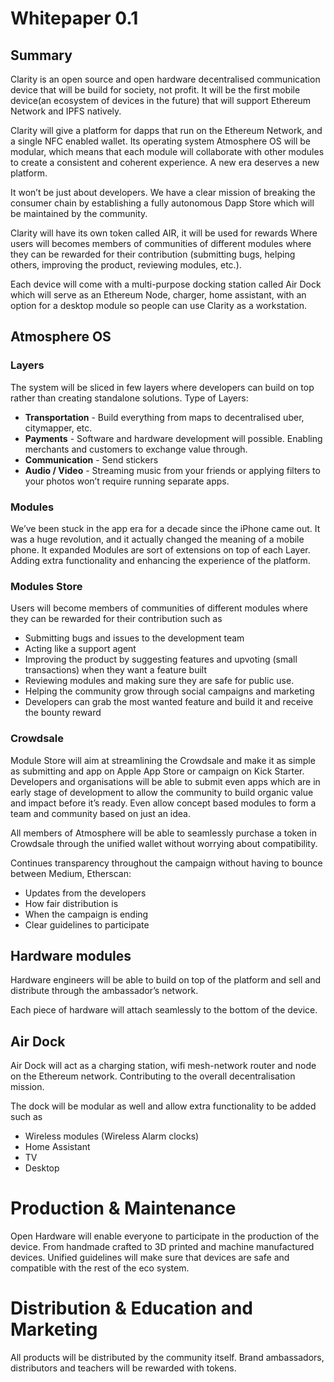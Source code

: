 # Whitepaper 0.1

## Summary
Clarity is an open source and open hardware decentralised communication device that will be build for society, not profit. It will be the first mobile device(an ecosystem of devices in the future) that will support Ethereum Network and IPFS natively. 

Clarity will give a platform for dapps that run on the Ethereum Network, and a single NFC enabled wallet. Its operating system Atmosphere OS will be modular, which means that each module will collaborate with other modules to create a consistent and coherent experience. A new era deserves a new platform.

It won’t be just about developers. We have a clear mission of breaking the consumer chain by establishing a fully autonomous Dapp Store which will be maintained by the community.

Clarity will have its own token called AIR, it will be used for rewards Where users will becomes members of communities of different modules where they can be rewarded for their contribution (submitting bugs, helping others, improving the product, reviewing modules, etc.).

Each device will come with a multi-purpose docking station called Air Dock which will serve as an Ethereum Node, charger, home assistant, with an option for a desktop module so people can use Clarity as a workstation.

## Atmosphere OS

### Layers
The system will be sliced in few layers where developers can build on top rather than creating standalone solutions.
Type of Layers:
- **Transportation** - Build everything from maps to decentralised uber, citymapper, etc. 
- **Payments** - Software and hardware development will possible. Enabling merchants and customers to exchange value through.
- **Communication** - Send stickers 
- **Audio / Video** - Streaming music from your friends or applying filters to your photos won’t require running separate apps.

### Modules
We’ve been stuck in the app era for a decade since the iPhone came out. It was a huge revolution, and it actually changed the meaning of a mobile phone. It expanded 
Modules are sort of extensions on top of each Layer. Adding extra functionality and enhancing the experience of the platform.

### Modules Store
Users will become members of communities of different modules where they can be rewarded for their contribution such as
- Submitting bugs and issues to the development team
- Acting like a support agent
- Improving the product by suggesting features and upvoting (small transactions) when they want a feature built
- Reviewing modules and making sure they are safe for public use.
- Helping the community grow through social campaigns and marketing
- Developers can grab the most wanted feature and build it and receive the bounty reward
### Crowdsale
Module Store will aim at streamlining the Crowdsale and make it as simple as submitting and app on Apple App Store or campaign on Kick Starter. Developers and organisations will be able to submit even apps which are in early stage of development to allow the community to build organic value and impact before it’s ready. Even allow concept based modules to form a team and community based on just an idea.

All members of Atmosphere will be able to seamlessly purchase a token in Crowdsale through the unified wallet without worrying about compatibility. 

Continues transparency throughout the campaign without having to bounce between Medium, Etherscan:
- Updates from the developers
- How fair distribution is
- When the campaign is ending
- Clear guidelines to participate
### 

## Hardware modules
Hardware engineers will be able to build on top of the platform and sell and distribute through the ambassador’s network.

Each piece of hardware will attach seamlessly to the bottom of the device. 

## Air Dock
Air Dock will act as a charging station, wifi mesh-network router and node on the Ethereum network. Contributing to the overall decentralisation mission.

The dock will be modular as well and allow extra functionality to be added such as 
- Wireless modules (Wireless Alarm clocks)
- Home Assistant
- TV
- Desktop

# Production & Maintenance
Open Hardware will enable everyone to participate in the production of the device. From handmade crafted to 3D printed and machine manufactured devices. Unified guidelines will make sure that devices are safe and compatible with the rest of the eco system.

# Distribution & Education and Marketing
All products will be distributed by the community itself. Brand ambassadors, distributors and teachers will be rewarded with tokens.
